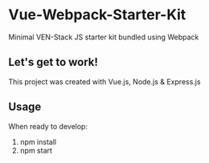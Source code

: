 # Vue-Webpack-Starter-Kit
Minimal VEN-Stack JS starter kit bundled using Webpack

## Let's get to work!

This project was created with Vue.js, Node.js & Express.js

## Usage

When ready to develop:

1. npm install
2. npm start
